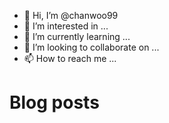 - 👋 Hi, I’m @chanwoo99
- 👀 I’m interested in ...
- 🌱 I’m currently learning ...
- 💞️ I’m looking to collaborate on ...
- 📫 How to reach me ...

# Blog posts
<!-- BLOG-POST-LIST:START -->
<!-- BLOG-POST-LIST:END -->
